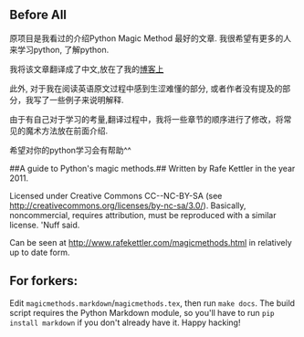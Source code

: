 ## Before All

原项目是我看过的介绍Python Magic Method 最好的文章. 我很希望有更多的人来学习python, 了解python.

我将该文章翻译成了中文,放在了我的[博客上](https://segmentfault.com/a/1190000007256392)

此外, 对于我在阅读英语原文过程中感到生涩难懂的部分, 或者作者没有提及的部分，我写了一些例子来说明解释.

由于有自己对于学习的考量,翻译过程中，我将一些章节的顺序进行了修改，将常见的魔术方法放在前面介绍.

希望对你的python学习会有帮助^^


##A guide to Python's magic methods.##
Written by Rafe Kettler in the year 2011.

Licensed under Creative Commons CC--NC-BY-SA (see http://creativecommons.org/licenses/by-nc-sa/3.0/). Basically, noncommercial, requires attribution, must be reproduced with a similar license. 'Nuff said.

Can be seen at http://www.rafekettler.com/magicmethods.html in relatively up to date form.

## For forkers: ##
Edit `magicmethods.markdown`/`magicmethods.tex`, then run `make docs`. The build script requires the Python Markdown module, so you'll have to run `pip install markdown` if you don't already have it. Happy hacking!
